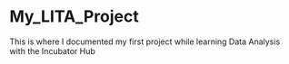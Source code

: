 # My_LITA_Project
This is where I documented my first project while learning Data Analysis with the Incubator Hub
